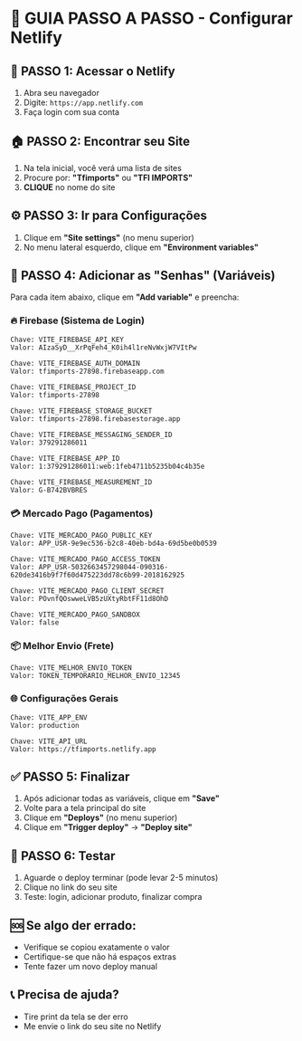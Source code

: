 # 🎯 GUIA PASSO A PASSO - Configurar Netlify

## 📱 **PASSO 1: Acessar o Netlify**
1. Abra seu navegador
2. Digite: `https://app.netlify.com`
3. Faça login com sua conta

## 🏠 **PASSO 2: Encontrar seu Site**
1. Na tela inicial, você verá uma lista de sites
2. Procure por: **"Tfimports"** ou **"TFI IMPORTS"**
3. **CLIQUE** no nome do site

## ⚙️ **PASSO 3: Ir para Configurações**
1. Clique em **"Site settings"** (no menu superior)
2. No menu lateral esquerdo, clique em **"Environment variables"**

## 🔑 **PASSO 4: Adicionar as "Senhas" (Variáveis)**

Para cada item abaixo, clique em **"Add variable"** e preencha:

### 🔥 **Firebase (Sistema de Login)**
```
Chave: VITE_FIREBASE_API_KEY
Valor: AIzaSyD__XrPqFeh4_K0ih4l1reNvWxjW7VItPw
```

```
Chave: VITE_FIREBASE_AUTH_DOMAIN
Valor: tfimports-27898.firebaseapp.com
```

```
Chave: VITE_FIREBASE_PROJECT_ID
Valor: tfimports-27898
```

```
Chave: VITE_FIREBASE_STORAGE_BUCKET
Valor: tfimports-27898.firebasestorage.app
```

```
Chave: VITE_FIREBASE_MESSAGING_SENDER_ID
Valor: 379291286011
```

```
Chave: VITE_FIREBASE_APP_ID
Valor: 1:379291286011:web:1feb4711b5235b04c4b35e
```

```
Chave: VITE_FIREBASE_MEASUREMENT_ID
Valor: G-B742BVBRES
```

### 💳 **Mercado Pago (Pagamentos)**
```
Chave: VITE_MERCADO_PAGO_PUBLIC_KEY
Valor: APP_USR-9e9ec536-b2c8-40eb-bd4a-69d5be0b0539
```

```
Chave: VITE_MERCADO_PAGO_ACCESS_TOKEN
Valor: APP_USR-5032663457298044-090316-620de3416b9f7f60d475223dd78c6b99-2018162925
```

```
Chave: VITE_MERCADO_PAGO_CLIENT_SECRET
Valor: POvnfQOswweLVB5zUXtyRbtFF11d8OhD
```

```
Chave: VITE_MERCADO_PAGO_SANDBOX
Valor: false
```

### 📦 **Melhor Envio (Frete)**
```
Chave: VITE_MELHOR_ENVIO_TOKEN
Valor: TOKEN_TEMPORARIO_MELHOR_ENVIO_12345
```

### 🌐 **Configurações Gerais**
```
Chave: VITE_APP_ENV
Valor: production
```

```
Chave: VITE_API_URL
Valor: https://tfimports.netlify.app
```

## ✅ **PASSO 5: Finalizar**
1. Após adicionar todas as variáveis, clique em **"Save"**
2. Volte para a tela principal do site
3. Clique em **"Deploys"** (no menu superior)
4. Clique em **"Trigger deploy"** → **"Deploy site"**

## 🎉 **PASSO 6: Testar**
1. Aguarde o deploy terminar (pode levar 2-5 minutos)
2. Clique no link do seu site
3. Teste: login, adicionar produto, finalizar compra

## 🆘 **Se algo der errado:**
- Verifique se copiou exatamente o valor
- Certifique-se que não há espaços extras
- Tente fazer um novo deploy manual

## 📞 **Precisa de ajuda?**
- Tire print da tela se der erro
- Me envie o link do seu site no Netlify
